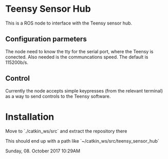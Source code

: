 # Teensy Sensor Hub #
This is a ROS node to interface with the Teensy sensor hub.

## Configuration parmeters

The node need to know the tty for the serial port, where the Teensy is conected.
Also needed is the communcations speed. The default is 115200b/s.

## Control
Currently the node accepts simple keypresses (from the relevant terminal) as a way to send controls to the Teensy software.

# Installation
Move to ´./catkin_ws/src´ and extract the repository there

This should end up with a path like ´~/catkin_ws/src/teensy_sensor_hub´

Sunday, 08. October 2017 10:29AM

